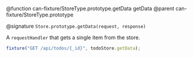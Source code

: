 @function can-fixture/StoreType.prototype.getData getData
@parent can-fixture/StoreType.prototype

@signature `Store.prototype.getData(request, response)`

A `requestHandler` that gets a single item from the store.

```javascript
fixture("GET /api/todos/{_id}", todoStore.getData);
```

